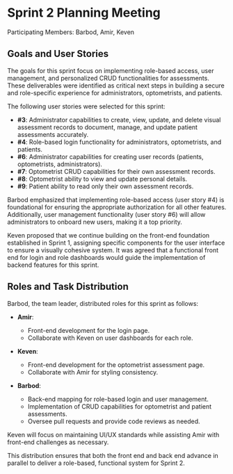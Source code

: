 # Sprint 2 Planning Meeting

Participating Members: Barbod, Amir, Keven

## Goals and User Stories

The goals for this sprint focus on implementing role-based access, user management, and personalized CRUD functionalities for assessments. These deliverables were identified as critical next steps in building a secure and role-specific experience for administrators, optometrists, and patients.

The following user stories were selected for this sprint:
- **#3**: Administrator capabilities to create, view, update, and delete visual assessment records to document, manage, and update patient assessments accurately.
- **#4**: Role-based login functionality for administrators, optometrists, and patients.
- **#6**: Administrator capabilities for creating user records (patients, optometrists, administrators).
- **#7**: Optometrist CRUD capabilities for their own assessment records.
- **#8**: Optometrist ability to view and update personal details.
- **#9**: Patient ability to read only their own assessment records.

Barbod emphasized that implementing role-based access (user story #4) is foundational for ensuring the appropriate authorization for all other features. Additionally, user management functionality (user story #6) will allow administrators to onboard new users, making it a top priority. 

Keven proposed that we continue building on the front-end foundation established in Sprint 1, assigning specific components for the user interface to ensure a visually cohesive system. It was agreed that a functional front end for login and role dashboards would guide the implementation of backend features for this sprint.

## Roles and Task Distribution

Barbod, the team leader, distributed roles for this sprint as follows:

- **Amir**: 
  - Front-end development for the login page.
  - Collaborate with Keven on user dashboards for each role.

- **Keven**: 
  - Front-end development for the optometrist assessment page.
  - Collaborate with Amir for styling consistency.

- **Barbod**: 
  - Back-end mapping for role-based login and user management.
  - Implementation of CRUD capabilities for optometrist and patient assessments.
  - Oversee pull requests and provide code reviews as needed.

Keven will focus on maintaining UI/UX standards while assisting Amir with front-end challenges as necessary.

This distribution ensures that both the front end and back end advance in parallel to deliver a role-based, functional system for Sprint 2.
